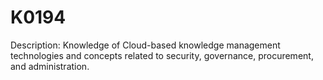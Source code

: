 # K0194
Description: Knowledge of Cloud-based knowledge management technologies and concepts related to security, governance, procurement, and administration. 
